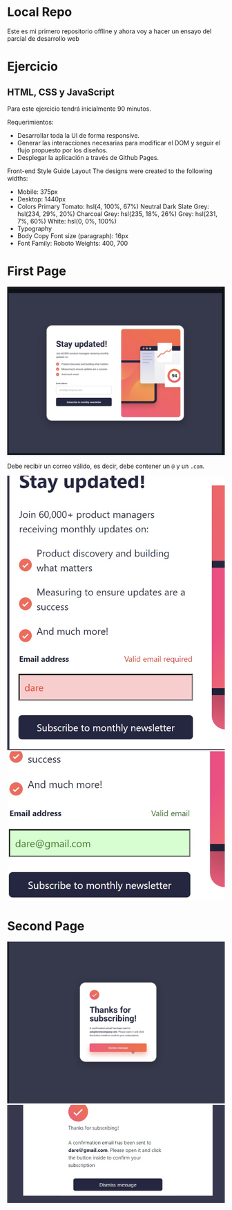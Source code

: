 # Local Repo
Este es mi primero repositorio offline y ahora voy a hacer un ensayo del parcial de desarrollo web

# Ejercicio
## HTML, CSS y JavaScript
Para este ejercicio tendrá inicialmente 90 minutos.

Requerimientos:

- Desarrollar toda la UI de forma responsive.
- Generar las interacciones necesarias para modificar el DOM y seguir el flujo propuesto por los diseños.
- Desplegar la aplicación a través de Github Pages.

Front-end Style Guide
Layout
The designs were created to the following widths:

- Mobile: 375px
- Desktop: 1440px
- Colors
Primary
Tomato: hsl(4, 100%, 67%)
Neutral
Dark Slate Grey: hsl(234, 29%, 20%)
Charcoal Grey: hsl(235, 18%, 26%)
Grey: hsl(231, 7%, 60%)
White: hsl(0, 0%, 100%)
- Typography
- Body Copy
Font size (paragraph): 16px
- Font
Family: Roboto
Weights: 400, 700

# First Page
![alt text](<Imagen de WhatsApp 2024-08-24 a las 18.42.40_c1fa70b6.jpg>)

Debe recibir un correo válido, es decir, debe contener un `@` y un `.com`.

![alt text](<Imagen de WhatsApp 2024-08-24 a las 18.44.01_3a0659ca.jpg>)
![alt text](<Imagen de WhatsApp 2024-08-24 a las 18.44.32_50373a07.jpg>)
# Second Page
![alt text](<Imagen de WhatsApp 2024-08-24 a las 18.42.53_a67d9cbc.jpg>)
![alt text](<Imagen de WhatsApp 2024-08-24 a las 18.45.37_2d6e8bfb.jpg>)

